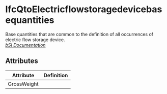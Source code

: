 IfcQtoElectricflowstoragedevicebasequantities
=============================================
Base quantities that are common to the definition of all occurrences of
electric flow storage device.  
[ _bSI
Documentation_](https://standards.buildingsmart.org/IFC/DEV/IFC4_2/FINAL/HTML/schema/ifcelectricaldomain/qset/qto_electricflowstoragedevicebasequantities.htm)


Attributes
----------
| Attribute   | Definition   |
|-------------|--------------|
| GrossWeight |              |
